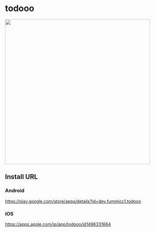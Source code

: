 # todooo

<img src="https://github.com/fummicc1/todooo-flutter/blob/main/assets/icon/todooo.png" width=480px>

## Install URL
### Android
https://play.google.com/store/apps/details?id=dev.fummicc1.todooo

### iOS 
https://apps.apple.com/jp/app/todooo/id1496331664
